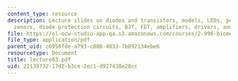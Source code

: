 ```yaml
---
content_type: resource
description: Lecture slides on diodes and transistors, models, LEDs, peak-detector,
  zeners, diode protection circuits, BJT, FET, amplifiers, drivers, and H-bridges.
file: https://ol-ocw-studio-app-qa.s3.amazonaws.com/courses/2-996-biomedical-devices-design-laboratory-fall-2007/2213973217d2b3ce2ec1d927438e28cc_lecture03.pdf
file_type: application/pdf
parent_uid: c6958fde-a793-c080-4033-7b892134ebe6
resourcetype: Document
title: lecture03.pdf
uid: 22139732-17d2-b3ce-2ec1-d927438e28cc
---
```

